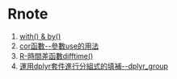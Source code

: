 ﻿# Rnote
1. [with() & by()](https://github.com/renardbao/Rnote/blob/master/with%20-%20by/with_by.md)
2. [cor函數--參數use的用法](https://renardbao.github.io/Rnote/corNAtest/corNAtest.html)
3. [R-時間差函數difftime()](https://renardbao.github.io/Rnote/difftime/difftime.html)
4. [運用dplyr套件進行分組式的填補--dplyr_group](https://renardbao.github.io/Rnote/dplyr_group/dplyr_group.html)
